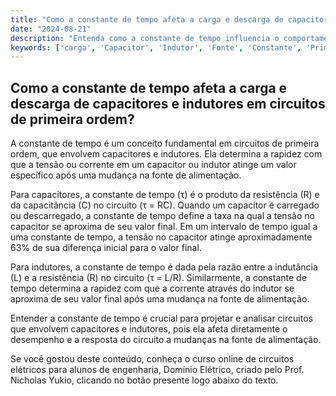 ```yaml
---
title: "Como a constante de tempo afeta a carga e descarga de capacitores e indutores em circuitos de primeira ordem?"
date: "2024-08-21"
description: "Entenda como a constante de tempo influencia o comportamento de capacitores e indutores em circuitos de primeira ordem."
keywords: ['carga', 'Capacitor', 'Indutor', 'Fonte', 'Constante', 'Primeira', 'Ordem']
---
```


## Como a constante de tempo afeta a carga e descarga de capacitores e indutores em circuitos de primeira ordem?

A constante de tempo é um conceito fundamental em circuitos de primeira ordem, que envolvem capacitores e indutores. Ela determina a rapidez com que a tensão ou corrente em um capacitor ou indutor atinge um valor específico após uma mudança na fonte de alimentação.

Para capacitores, a constante de tempo (τ) é o produto da resistência (R) e da capacitância (C) no circuito (τ = RC). Quando um capacitor é carregado ou descarregado, a constante de tempo define a taxa na qual a tensão no capacitor se aproxima de seu valor final. Em um intervalo de tempo igual a uma constante de tempo, a tensão no capacitor atinge aproximadamente 63% de sua diferença inicial para o valor final.

Para indutores, a constante de tempo é dada pela razão entre a indutância (L) e a resistência (R) no circuito (τ = L/R). Similarmente, a constante de tempo determina a rapidez com que a corrente através do indutor se aproxima de seu valor final após uma mudança na fonte de alimentação.

Entender a constante de tempo é crucial para projetar e analisar circuitos que envolvem capacitores e indutores, pois ela afeta diretamente o desempenho e a resposta do circuito a mudanças na fonte de alimentação.

Se você gostou deste conteúdo, conheça o curso online de circuitos elétricos para alunos de engenharia, Domínio Elétrico, criado pelo Prof. Nicholas Yukio, clicando no botão presente logo abaixo do texto.